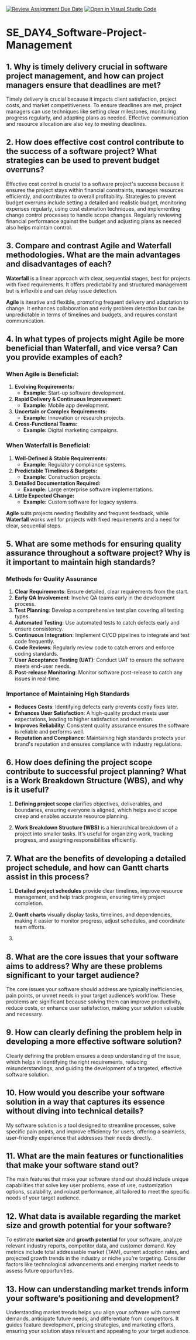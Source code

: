 [![Review Assignment Due Date](https://classroom.github.com/assets/deadline-readme-button-22041afd0340ce965d47ae6ef1cefeee28c7c493a6346c4f15d667ab976d596c.svg)](https://classroom.github.com/a/9pw6JKcu)
[![Open in Visual Studio Code](https://classroom.github.com/assets/open-in-vscode-2e0aaae1b6195c2367325f4f02e2d04e9abb55f0b24a779b69b11b9e10269abc.svg)](https://classroom.github.com/online_ide?assignment_repo_id=15663799&assignment_repo_type=AssignmentRepo)
# SE_DAY4_Software-Project-Management
## 1. Why is timely delivery crucial in software project management, and how can project managers ensure that deadlines are met?
Timely delivery is crucial because it impacts client satisfaction, project costs, and market competitiveness. To ensure deadlines are met, project managers can use techniques like setting clear milestones, monitoring progress regularly, and adapting plans as needed. Effective communication and resource allocation are also key to meeting deadlines.
## 2. How does effective cost control contribute to the success of a software project? What strategies can be used to prevent budget overruns?
Effective cost control is crucial to a software project's success because it ensures the project stays within financial constraints, manages resources efficiently, and contributes to overall profitability. Strategies to prevent budget overruns include setting a detailed and realistic budget, monitoring expenses regularly, using cost estimation techniques, and implementing change control processes to handle scope changes. Regularly reviewing financial performance against the budget and adjusting plans as needed also helps maintain control.
## 3. Compare and contrast Agile and Waterfall methodologies. What are the main advantages and disadvantages of each?
**Waterfall** is a linear approach with clear, sequential stages, best for projects with fixed requirements. It offers predictability and structured management but is inflexible and can delay issue detection.

**Agile** is iterative and flexible, promoting frequent delivery and adaptation to change. It enhances collaboration and early problem detection but can be unpredictable in terms of timelines and budgets, and requires constant communication.
## 4. In what types of projects might Agile be more beneficial than Waterfall, and vice versa? Can you provide examples of each?
### **When Agile is Beneficial:**
1. **Evolving Requirements:** 
   - **Example:** Start-up software development.
2. **Rapid Delivery & Continuous Improvement:** 
   - **Example:** Mobile app development.
3. **Uncertain or Complex Requirements:** 
   - **Example:** Innovation or research projects.
4. **Cross-Functional Teams:** 
   - **Example:** Digital marketing campaigns.

### **When Waterfall is Beneficial:**
1. **Well-Defined & Stable Requirements:** 
   - **Example:** Regulatory compliance systems.
2. **Predictable Timelines & Budgets:** 
   - **Example:** Construction projects.
3. **Detailed Documentation Required:** 
   - **Example:** Large enterprise software implementations.
4. **Little Expected Change:** 
   - **Example:** Custom software for legacy systems.

**Agile** suits projects needing flexibility and frequent feedback, while **Waterfall** works well for projects with fixed requirements and a need for clear, sequential steps.
## 5. What are some methods for ensuring quality assurance throughout a software project? Why is it important to maintain high standards?

### Methods for Quality Assurance
1. **Clear Requirements**: Ensure detailed, clear requirements from the start.
2. **Early QA Involvement**: Involve QA teams early in the development process.
3. **Test Planning**: Develop a comprehensive test plan covering all testing types.
4. **Automated Testing**: Use automated tests to catch defects early and ensure consistency.
5. **Continuous Integration**: Implement CI/CD pipelines to integrate and test code frequently.
6. **Code Reviews**: Regularly review code to catch errors and enforce coding standards.
7. **User Acceptance Testing (UAT)**: Conduct UAT to ensure the software meets end-user needs.
8. **Post-release Monitoring**: Monitor software post-release to catch any issues in real-time.

### Importance of Maintaining High Standards
- **Reduces Costs**: Identifying defects early prevents costly fixes later.
- **Enhances User Satisfaction**: A high-quality product meets user expectations, leading to higher satisfaction and retention.
- **Improves Reliability**: Consistent quality assurance ensures the software is reliable and performs well.
- **Reputation and Compliance**: Maintaining high standards protects your brand's reputation and ensures compliance with industry regulations.

## 6. How does defining the project scope contribute to successful project planning? What is a Work Breakdown Structure (WBS), and why is it useful?
1. **Defining project scope** clarifies objectives, deliverables, and boundaries, ensuring everyone is aligned, which helps avoid scope creep and enables accurate resource planning.

2. **Work Breakdown Structure (WBS)** is a hierarchical breakdown of a project into smaller tasks. It's useful for organizing work, tracking progress, and assigning responsibilities efficiently.
   
## 7. What are the benefits of developing a detailed project schedule, and how can Gantt charts assist in this process?
1. **Detailed project schedules** provide clear timelines, improve resource management, and help track progress, ensuring timely project completion.

2. **Gantt charts** visually display tasks, timelines, and dependencies, making it easier to monitor progress, adjust schedules, and coordinate team efforts.
3. 
## 8. What are the core issues that your software aims to address? Why are these problems significant to your target audience?
The core issues your software should address are typically inefficiencies, pain points, or unmet needs in your target audience’s workflow. These problems are significant because solving them can improve productivity, reduce costs, or enhance user satisfaction, making your solution valuable and necessary.

## 9. How can clearly defining the problem help in developing a more effective software solution?
Clearly defining the problem ensures a deep understanding of the issue, which helps in identifying the right requirements, reducing misunderstandings, and guiding the development of a targeted, effective software solution.
## 10. How would you describe your software solution in a way that captures its essence without diving into technical details?
My software solution is a tool designed to streamline processes, solve specific pain points, and improve efficiency for users, offering a seamless, user-friendly experience that addresses their needs directly.

## 11. What are the main features or functionalities that make your software stand out?
The main features that make your software stand out should include unique capabilities that solve key user problems, ease of use, customization options, scalability, and robust performance, all tailored to meet the specific needs of your target audience.

## 12. What data is available regarding the market size and growth potential for your software?
To estimate **market size** and **growth potential** for your software, analyze relevant industry reports, competitor data, and customer demand. Key metrics include total addressable market (TAM), current adoption rates, and projected growth trends in the industry or niche you're targeting. Consider factors like technological advancements and emerging market needs to assess future opportunities.

## 13. How can understanding market trends inform your software’s positioning and development?
Understanding market trends helps you align your software with current demands, anticipate future needs, and differentiate from competitors. It guides feature development, pricing strategies, and marketing efforts, ensuring your solution stays relevant and appealing to your target audience.

